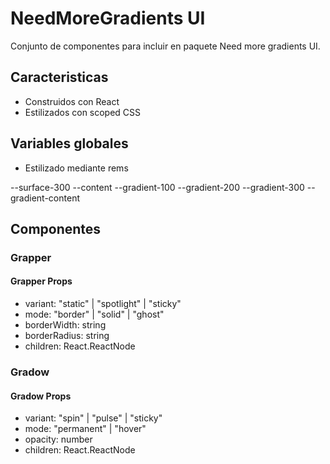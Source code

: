 # NeedMoreGradients UI

Conjunto de componentes para incluir en paquete Need more gradients UI.

## Caracteristicas

- Construidos con React
- Estilizados con scoped CSS

## Variables globales

- Estilizado mediante rems

--surface-300
--content
--gradient-100
--gradient-200
--gradient-300
--gradient-content

## Componentes

### Grapper

#### Grapper Props

- variant: "static" | "spotlight" | "sticky"
- mode: "border" | "solid" | "ghost"
- borderWidth: string
- borderRadius: string
- children: React.ReactNode

### Gradow

#### Gradow Props

- variant: "spin" | "pulse" | "sticky"
- mode: "permanent" | "hover"
- opacity: number
- children: React.ReactNode
